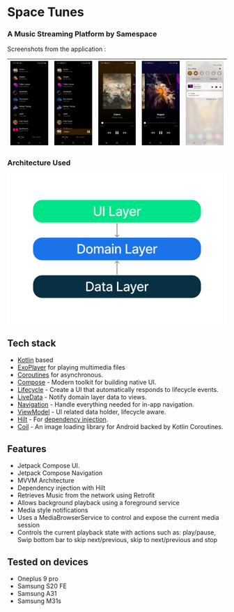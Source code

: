 <h1>Space Tunes</h1>
<h3>A Music Streaming Platform by Samespace</h3>

Screenshots from the application : 

| ![list](preview/HomeScreen.jpg) | ![list](preview/MusicBar.jpg) |![player](preview/SongScreen.jpg) |![player](preview/SongScreen2.jpg) | ![notification](preview/Notification.jpg) |
|----------|:----------:|:--------:|:---------:|:---------:|

<h3>Architecture Used</h3>

![Architecture](preview/architecture-graph.png)

## Tech stack 

- [Kotlin][1] based
- [ExoPlayer][2] for playing multimedia files
- [Coroutines][3] for asynchronous.
- [Compose][4] - Modern toolkit for building native UI.
- [Lifecycle][5] - Create a UI that automatically responds to lifecycle events.
- [LiveData][6] - Notify domain layer data to views.
- [Navigation][7] - Handle everything needed for in-app navigation.
- [ViewModel][8] - UI related data holder, lifecycle aware.
- [Hilt][9] - For [dependency injection][10].
- [Coil][11] - An image loading library for Android backed by Kotlin Coroutines.

[1]: https://kotlinlang.org/
[2]: https://github.com/google/ExoPlayer
[3]: https://kotlinlang.org/docs/reference/coroutines-overview.html
[4]: https://developer.android.com/jetpack/compose
[5]: https://developer.android.com/topic/libraries/architecture/lifecycle
[6]: https://developer.android.com/topic/libraries/architecture/livedata
[7]: https://developer.android.com/jetpack/compose/navigation
[8]: https://developer.android.com/topic/libraries/architecture/viewmodel
[9]: https://dagger.dev/hilt/
[10]: https://developer.android.com/training/dependency-injection/hilt-android
[11]: https://github.com/coil-kt/coil

## Features

- Jetpack Compose UI. 
- Jetpack Compose Navigation
- MVVM Architecture
- Dependency injection with Hilt
- Retrieves Music from the network using Retrofit 
- Allows background playback using a foreground service
- Media style notifications
- Uses a MediaBrowserService to control and expose the current media session
- Controls the current playback state with actions such as: play/pause, Swip bottom bar to skip next/previous, skip to next/previous and stop


## Tested on devices 

- Oneplus 9 pro 
- Samsung S20 FE
- Samsung A31 
- Samsung M31s 
